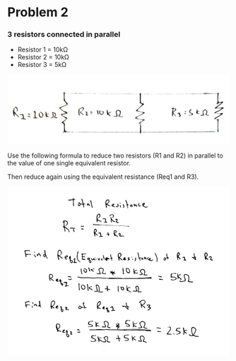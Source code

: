 # Problem 2

### 3 resistors connected in parallel

- Resistor 1 = 10kΩ
- Resistor 2 = 10kΩ
- Resistor 3 =  5kΩ

![Problem 2](problem-2-a.png)

Use the following formula to reduce two resistors (R1 and R2) in parallel to
the value of one single equivalent resistor. 

Then reduce again using the equivalent resistance (Req1 and R3).

![Problem 2](problem-2-b.png)